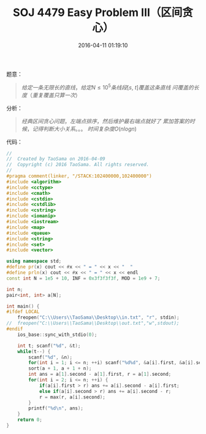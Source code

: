 ﻿---
title: SOJ 4479 Easy Problem III（区间贪心）
categories:
  - 思维
  - 贪心
  - 区间贪心
tags:
  - 区间贪心
  - 
date: 2016-04-11 01:19:10
toc: 
---
题意：
>$给定一条无限长的直线，给定N\le 10^5条线段[s,\ t]覆盖这条直线$
$问覆盖的长度（重复覆盖只算一次）$

<!-- more -->

分析：
>$经典区间贪心问题，左端点排序，然后维护最右端点就好了$
$累加答案的时候，记得判断大小关系。。。$
$时间复杂度O(nlogn)$

代码：
```cpp
//
//  Created by TaoSama on 2016-04-09
//  Copyright (c) 2016 TaoSama. All rights reserved.
//
#pragma comment(linker, "/STACK:102400000,102400000")
#include <algorithm>
#include <cctype>
#include <cmath>
#include <cstdio>
#include <cstdlib>
#include <cstring>
#include <iomanip>
#include <iostream>
#include <map>
#include <queue>
#include <string>
#include <set>
#include <vector>

using namespace std;
#define pr(x) cout << #x << " = " << x << "  "
#define prln(x) cout << #x << " = " << x << endl
const int N = 1e5 + 10, INF = 0x3f3f3f3f, MOD = 1e9 + 7;

int n;
pair<int, int> a[N];

int main() {
#ifdef LOCAL
    freopen("C:\\Users\\TaoSama\\Desktop\\in.txt", "r", stdin);
//  freopen("C:\\Users\\TaoSama\\Desktop\\out.txt","w",stdout);
#endif
    ios_base::sync_with_stdio(0);

    int t; scanf("%d", &t);
    while(t--) {
        scanf("%d", &n);
        for(int i = 1; i <= n; ++i) scanf("%d%d", &a[i].first, &a[i].second);
        sort(a + 1, a + 1 + n);
        int ans = a[1].second - a[1].first, r = a[1].second;
        for(int i = 2; i <= n; ++i) {
            if(a[i].first > r) ans += a[i].second - a[i].first;
            else if(a[i].second > r) ans += a[i].second - r;
            r = max(r, a[i].second);
        }
        printf("%d\n", ans);
    }
    return 0;
}

```